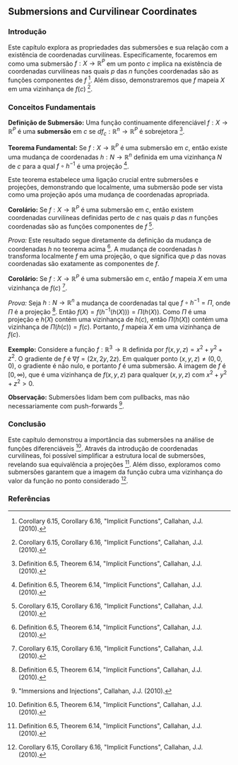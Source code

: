 ## Submersions and Curvilinear Coordinates

### Introdução
Este capítulo explora as propriedades das submersões e sua relação com a existência de coordenadas curvilíneas. Especificamente, focaremos em como uma submersão $f: X \rightarrow \mathbb{R}^P$ em um ponto $c$ implica na existência de coordenadas curvilíneas nas quais $p$ das $n$ funções coordenadas são as funções componentes de $f$ [^25]. Além disso, demonstraremos que $f$ mapeia $X$ em uma vizinhança de $f(c)$ [^25].

### Conceitos Fundamentais

**Definição de Submersão:** Uma função continuamente diferenciável $f: X \rightarrow \mathbb{R}^P$ é uma **submersão** em $c$ se $df_c: \mathbb{R}^n \rightarrow \mathbb{R}^P$ é sobrejetora [^24].

**Teorema Fundamental:** Se $f: X \rightarrow \mathbb{R}^P$ é uma submersão em $c$, então existe uma mudança de coordenadas $h: N \rightarrow \mathbb{R}^n$ definida em uma vizinhança $N$ de $c$ para a qual $f \circ h^{-1}$ é uma projeção [^24].

Este teorema estabelece uma ligação crucial entre submersões e projeções, demonstrando que localmente, uma submersão pode ser vista como uma projeção após uma mudança de coordenadas apropriada.

**Corolário:** Se $f: X \rightarrow \mathbb{R}^P$ é uma submersão em $c$, então existem coordenadas curvilíneas definidas perto de $c$ nas quais $p$ das $n$ funções coordenadas são as funções componentes de $f$ [^25].

*Prova:* Este resultado segue diretamente da definição da mudança de coordenadas $h$ no teorema acima [^24]. A mudança de coordenadas $h$ transforma localmente $f$ em uma projeção, o que significa que $p$ das novas coordenadas são exatamente as componentes de $f$.

**Corolário:** Se $f: X \rightarrow \mathbb{R}^P$ é uma submersão em $c$, então $f$ mapeia $X$ em uma vizinhança de $f(c)$ [^25].

*Prova:* Seja $h: N \rightarrow \mathbb{R}^n$ a mudança de coordenadas tal que $f \circ h^{-1} = \Pi$, onde $\Pi$ é a projeção [^24]. Então $f(X) = f(h^{-1}(h(X))) = \Pi(h(X))$. Como $\Pi$ é uma projeção e $h(X)$ contém uma vizinhança de $h(c)$, então $\Pi(h(X))$ contém uma vizinhança de $\Pi(h(c)) = f(c)$. Portanto, $f$ mapeia $X$ em uma vizinhança de $f(c)$.

**Exemplo:** Considere a função $f: \mathbb{R}^3 \rightarrow \mathbb{R}$ definida por $f(x,y,z) = x^2 + y^2 + z^2$. O gradiente de $f$ é $\nabla f = (2x, 2y, 2z)$.  Em qualquer ponto $(x,y,z) \neq (0,0,0)$, o gradiente é não nulo, e portanto $f$ é uma submersão.  A imagem de $f$ é $[0, \infty)$, que é uma vizinhança de $f(x,y,z)$ para qualquer $(x,y,z)$ com $x^2 + y^2 + z^2 > 0$.

**Observação:** Submersões lidam bem com pullbacks, mas não necessariamente com push-forwards [^28].

### Conclusão

Este capítulo demonstrou a importância das submersões na análise de funções diferenciáveis [^24]. Através da introdução de coordenadas curvilíneas, foi possível simplificar a estrutura local de submersões, revelando sua equivalência a projeções [^24]. Além disso, exploramos como submersões garantem que a imagem da função cubra uma vizinhança do valor da função no ponto considerado [^25].

### Referências
[^24]: Definition 6.5, Theorem 6.14, "Implicit Functions", Callahan, J.J. (2010).
[^25]: Corollary 6.15, Corollary 6.16, "Implicit Functions", Callahan, J.J. (2010).
[^28]: "Immersions and Injections", Callahan, J.J. (2010).
<!-- END -->